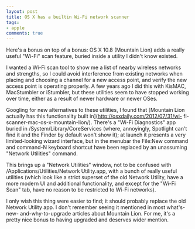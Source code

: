 ```yaml
---
layout: post
title: OS X has a builtin Wi-Fi network scanner
tags:
- apple
comments: true
---
```

Here's a bonus on top of a bonus: OS X 10.8 (Mountain Lion) adds a really
useful "Wi-Fi" scan feature, buried inside a utility I didn't know existed.

I wanted a Wi-Fi scan tool to show me a list of nearby wireless networks and
strengths, so I could avoid interference from existing networks when placing
and choosing a channel for a new access point, and verify the new access point
is operating properly. A few years ago I did this with KisMAC, MacStumbler or
iStumbler, but these utilities seem to have stopped working over time, either
as a result of newer hardware or newer OSes.

Googling for new alternatives to these utilities, I found that [Mountain Lion
actually has this functionality built in](http://osxdaily.com/2012/07/31/wi-
fi-scanner-mac-os-x-mountain-lion/). There's a "Wi-Fi Diagnostics" app buried
in /System/Library/CoreServices (where, annoyingly, Spotlight can't find it
and the Finder by default won't show it); at launch it presents a very
limited-looking wizard interface, but in the menubar the File:New command and
command-N keyboard shortcut have been replaced by an unassuming "Network
Utilities" command.

This brings up a "Network Utilities" window, not to be confused with
/Applications/Utilities/Network Utility.app, with a bunch of really useful
utilities (which look like a strict superset of the old Network Utility, have
a more modern UI and additional functionality, and except for the "Wi-Fi Scan"
tab, have no reason to be restricted to Wi-Fi networks).

I only wish this thing were easier to find; it should probably replace the old
Network Utility app. I don't remember seeing it mentioned in most what's-new-
and-why-to-upgrade articles about Mountain Lion. For me, it's a pretty nice
bonus to having upgraded and deserves wider mention.

